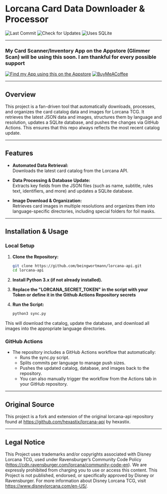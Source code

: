 # Lorcana Card Data Downloader & Processor

![Last Commit](https://img.shields.io/github/last-commit/beingwortmann/lorcana-api?style=flat-square)
![Check for Updates](https://github.com/beingwortmann/lorcana-api/actions/workflows/check-for-changes.yml/badge.svg)
![Uses SQLite](https://img.shields.io/badge/SQLite-003B57?style=flat&logo=sqlite&logoColor=white)

---
### My Card Scanner/Inventory App on the Appstore (Glimmer Scan) will be using this soon. I am thankful for every possible support

[![Find my App using this on the Appstore](https://img.shields.io/badge/App_Store-0D96F6?style=flat&logo=app-store&logoColor=white)](https://apps.apple.com/no/app/glimmer-scan/id6502996383)
[![BuyMeACoffee](https://raw.githubusercontent.com/pachadotdev/buymeacoffee-badges/main/bmc-yellow.svg)](https://buymeacoffee.com/glimmer)

---

## Overview

This project is a fan-driven tool that automatically downloads, processes, and organizes the card catalog data and images for Lorcana TCG. It retrieves the latest JSON data and images, structures them by language and resolution, updates a SQLite database, and pushes the changes via GitHub Actions. This ensures that this repo always reflects the most recent catalog update.

---

## Features

- **Automated Data Retrieval:**  
  Downloads the latest card catalog from the Lorcana API.

- **Data Processing & Database Update:**  
  Extracts key fields from the JSON files (such as name, subtitle, rules text, identifiers, and more) and updates a SQLite database.

- **Image Download & Organization:**  
  Retrieves card images in multiple resolutions and organizes them into language-specific directories, including special folders for foil masks.

---

## Installation & Usage

### Local Setup

1. **Clone the Repository:**

   ```bash
   git clone https://github.com/beingwortmann/lorcana-api.git
   cd lorcana-api
   
2. **Install Python 3.x (if not already installed).**

3. **Replace the "LORCANA_SECRET_TOKEN" in the script with your Token or define it in the Github Actions Repository secrets**

4. **Run the Script:**
   
   ```bash
   python3 sync.py
   
This will download the catalog, update the database, and download all images into the appropriate language directories.


### GitHub Actions

- The repository includes a GitHub Actions workflow that automatically:
  - Runs the sync.py script.
  - Splits commits per language to manage push sizes.
  - Pushes the updated catalog, database, and images back to the repository.
  - You can also manually trigger the workflow from the Actions tab in your GitHub repository.

 ---

## Original Source
This project is a fork and extension of the original lorcana-api repository found at https://github.com/hexastix/lorcana-api by hexastix.

---

## Legal Notice
This Project uses trademarks and/or copyrights associated with Disney Lorcana TCG,
used under Ravensburger’s Community Code Policy (https://cdn.ravensburger.com/lorcana/community-code-en).
We are expressly prohibited from charging you to use or access this content.
This Project is not published, endorsed, or specifically approved by Disney or Ravensburger.
For more information about Disney Lorcana TCG, visit https://www.disneylorcana.com/en-US/.
